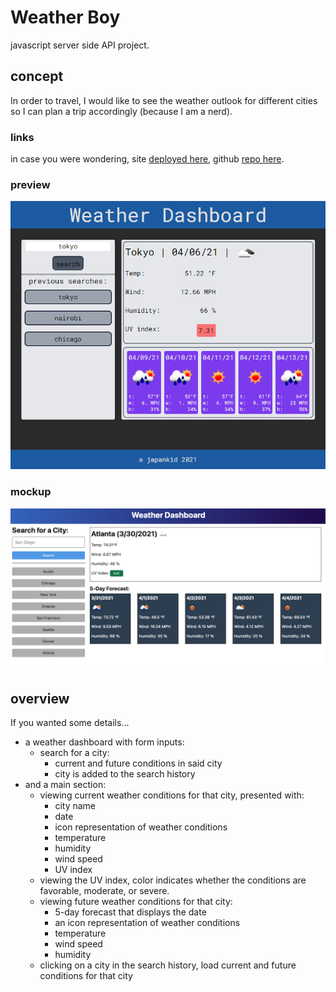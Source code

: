 # Weather Boy

javascript server side API project.

## concept

In order to travel, I would like to see the weather outlook for different cities so I can plan a trip accordingly (because I am a nerd).

### links

in case you were wondering, site [deployed here](https://japankid-code.github.io/weather-boy), github [repo here](https://github.com/japankid-code/weather-boy).

### preview

![site appearance](preview-wk.png)

### mockup

![gif showing site functionality](weather-app-demo.png)

## overview

If you wanted some details...

* a weather dashboard with form inputs:
  * search for a city:
    * current and future conditions in said city
    * city is added to the search history
* and a main section:
  * viewing current weather conditions for that city, presented with:
    * city name
    * date
    * icon representation of weather conditions
    * temperature
    * humidity
    * wind speed
    * UV index
  * viewing the UV index, color indicates whether the conditions are favorable, moderate, or severe.
  * viewing future weather conditions for that city:
    * 5-day forecast that displays the date
    * an icon representation of weather conditions
    * temperature
    * wind speed
    * humidity
  * clicking on a city in the search history, load current and future conditions for that city
